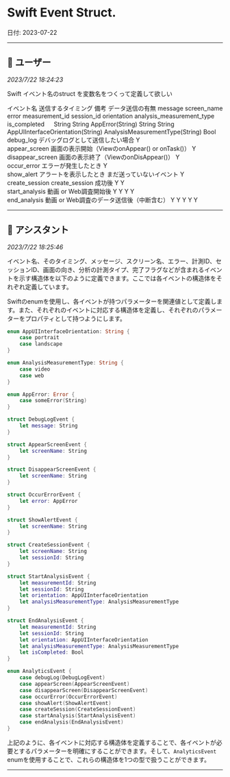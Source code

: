 # Swift Event Struct.

日付: 2023-07-22

---

## 👤 ユーザー
*2023/7/22 18:24:23*

Swift イベント名のstruct を変数名をつくって定義して欲しい

イベント名	送信するタイミング	備考	データ送信の有無	message	 screen\_name	error	measurement\_id	session\_id	orientation	analysis\_measurement\_type	is\_completed
		　		String	String	AppError(String)	String	String	AppUIInterfaceOrientation(String)	AnalysisMeasurementType(String)	Bool
debug\_log	デバッグログとして送信したい場合			Y							
appear\_screen	画面の表示開始（ViewのonAppear() or onTask()）				Y						
disappear\_screen	画面の表示終了（ViewのonDisAppear()）				Y						
occur\_error	エラーが発生したとき					Y					
show\_alert	アラートを表示したとき	まだ送っていないイベント				Y					
create\_session	create\_session 成功後						Y	Y			
start\_analysis	動画 or Web調査開始後						Y	Y	Y	Y	
end\_analysis	動画 or Web調査のデータ送信後（中断含む）						Y	Y	Y	Y	Y

---

## 🤖 アシスタント
*2023/7/22 18:25:46*

イベント名、そのタイミング、メッセージ、スクリーン名、エラー、計測ID、セッションID、画面の向き、分析の計測タイプ、完了フラグなどが含まれるイベントを示す構造体を以下のように定義できます。ここでは各イベントの構造体をそれぞれ定義しています。

Swiftのenumを使用し、各イベントが持つパラメーターを関連値として定義します。また、それぞれのイベントに対応する構造体を定義し、それぞれのパラメーターをプロパティとして持つようにします。

```swift
enum AppUIInterfaceOrientation: String {
    case portrait
    case landscape
}

enum AnalysisMeasurementType: String {
    case video
    case web
}

enum AppError: Error {
    case someError(String)
}

struct DebugLogEvent {
    let message: String
}

struct AppearScreenEvent {
    let screenName: String
}

struct DisappearScreenEvent {
    let screenName: String
}

struct OccurErrorEvent {
    let error: AppError
}

struct ShowAlertEvent {
    let screenName: String
}

struct CreateSessionEvent {
    let screenName: String
    let sessionId: String
}

struct StartAnalysisEvent {
    let measurementId: String
    let sessionId: String
    let orientation: AppUIInterfaceOrientation
    let analysisMeasurementType: AnalysisMeasurementType
}

struct EndAnalysisEvent {
    let measurementId: String
    let sessionId: String
    let orientation: AppUIInterfaceOrientation
    let analysisMeasurementType: AnalysisMeasurementType
    let isCompleted: Bool
}

enum AnalyticsEvent {
    case debugLog(DebugLogEvent)
    case appearScreen(AppearScreenEvent)
    case disappearScreen(DisappearScreenEvent)
    case occurError(OccurErrorEvent)
    case showAlert(ShowAlertEvent)
    case createSession(CreateSessionEvent)
    case startAnalysis(StartAnalysisEvent)
    case endAnalysis(EndAnalysisEvent)
}
```

上記のように、各イベントに対応する構造体を定義することで、各イベントが必要とするパラメーターを明確にすることができます。そして、`AnalyticsEvent` enumを使用することで、これらの構造体を1つの型で扱うことができます。

---
